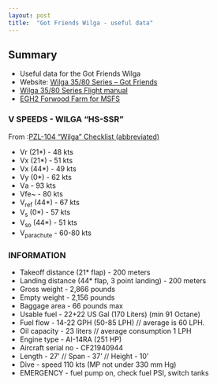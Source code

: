 ```yaml
---
layout: post
title:  "Got Friends Wilga - useful data"
---
```


## Summary

* Useful data for the Got Friends Wilga
* Website: [Wilga 35/80 Series – Got Friends](https://www.got-friends.com/products/pzl-104-wilga-35-80-series)
* [Wilga 35/80 Series Flight manual](https://www.dropbox.com/s/5dj38xmvvlz481h/GF_WILGA_MANUAL_v1.0.2.pdf?dl=0)
* [EGH2 Forwood Farm for MSFS](https://emeraldscenerydesign.com/downloads/docs/MSFS_ForwoodFarm_ReadMe_EULA.pdf)


### V SPEEDS - WILGA “HS-SSR”

From :[PZL-104 “Wilga” Checklist (abbreviated)](http://www.thaiflyingclub.com/linkwilgachecklist.html)

- V<sub></sub>r</sub> (21*) - 48 kts
- V<sub></sub>x</sub> (21*) - 51 kts
- V<sub></sub>x</sub> (44*) - 49 kts
- V<sub></sub>y</sub> (0*) - 62 kts
- V<sub></sub>a</sub> - 93 kts
- V<sub></sub>fe~ - 80 kts
- V<sub>ref</sub> (44*) - 67 kts
- V<sub>s</sub> (0*) - 57 kts
- V<sub>so</sub> (44*) - 51 kts
- V<sub>parachute</sub> - 60-80 kts


### INFORMATION
- Takeoff distance (21* flap) - 200 meters
- Landing distance (44* flap, 3 point landing) - 200 meters
- Gross weight - 2,866 pounds
- Empty weight - 2,156 pounds
- Baggage area - 66 pounds max
- Usable fuel - 22+22 US Gal (170 Liters) (min 91 Octane)
- Fuel flow - 14-22 GPH (50-85 LPH) // average is 60 LPH.
- Oil capacity - 23 liters // average consumption 1 LPH
- Engine type - AI-14RA (251 HP)
- Aircraft serial no - CF21940944
- Length - 27’ // Span - 37’ // Height - 10’
- Dive - speed 110 kts (MP not under 330 mm Hg)
- EMERGENCY - fuel pump on, check fuel PSI, switch tanks
